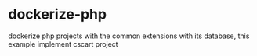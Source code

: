 # dockerize-php
dockerize php projects with the common extensions with its database, this example implement cscart project
